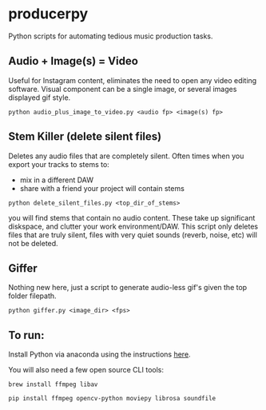 # producerpy
Python scripts for automating tedious music production tasks.


## Audio + Image(s) = Video
Useful for Instagram content, eliminates the need to open any video editing software.  Visual component can be a single image, or several images displayed gif style.
```
python audio_plus_image_to_video.py <audio fp> <image(s) fp>
```

## Stem Killer (delete silent files)
Deletes any audio files that are completely silent.  Often times when you export your tracks to stems to:
- mix in a different DAW
- share with a friend your project will contain stems
```
python delete_silent_files.py <top_dir_of_stems>
```

you will find stems that contain no audio content.  These take up significant diskspace, and clutter your work environment/DAW.  This script only deletes files that are truly silent, files with very quiet sounds (reverb, noise, etc) will not be deleted.

## Giffer
Nothing new here, just a script to generate audio-less gif's given the top folder filepath.
```
python giffer.py <image_dir> <fps>
```


## To run:
Install Python via anaconda using the instructions [here](https://www.anaconda.com/distribution/).

You will also need a few open source CLI tools:
```
brew install ffmpeg libav
```
```
pip install ffmpeg opencv-python moviepy librosa soundfile
```
